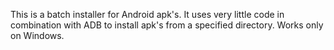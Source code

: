 This is a batch installer for Android apk's. It uses very little code in combination with ADB to install apk's from a specified directory. Works only on Windows.